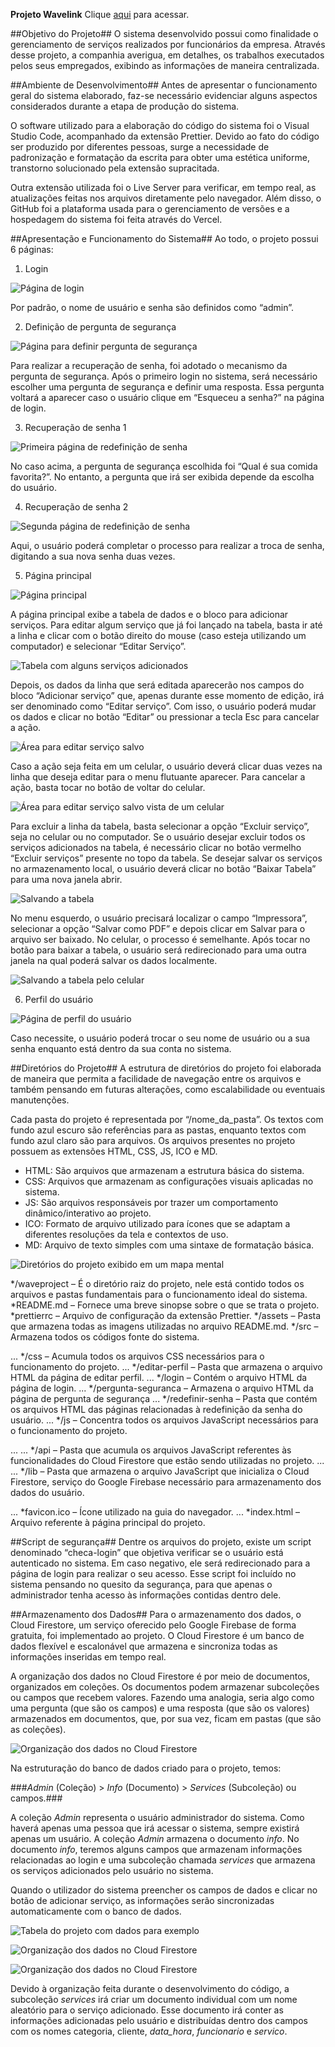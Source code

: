 **Projeto Wavelink**
Clique [aqui](https://waveproject.vercel.app/login) para acessar.

##Objetivo do Projeto##
O sistema desenvolvido possui como finalidade o gerenciamento de serviços realizados por funcionários da empresa. Através desse projeto, a companhia averigua, em detalhes, os trabalhos executados pelos seus empregados, exibindo as informações de maneira centralizada.

##Ambiente de Desenvolvimento##
Antes de apresentar o funcionamento geral do sistema elaborado, faz-se necessário evidenciar alguns aspectos considerados durante a etapa de produção do sistema.

O software utilizado para a elaboração do código do sistema foi o Visual Studio Code, acompanhado da extensão Prettier. Devido ao fato do código ser produzido por diferentes pessoas, surge a necessidade de padronização e formatação da escrita para obter uma estética uniforme, transtorno solucionado pela extensão supracitada. 

Outra extensão utilizada foi o Live Server para verificar, em tempo real, as atualizações feitas nos arquivos diretamente pelo navegador. Além disso, o GitHub foi a plataforma usada para o gerenciamento de versões e a hospedagem do sistema foi feita através do Vercel.

##Apresentação e Funcionamento do Sistema##
Ao todo, o projeto possui 6 páginas:

1. Login

![Página de login](assets/login.png "Página de login")

Por padrão, o nome de usuário e senha são definidos como “admin”. 

2. Definição de pergunta de segurança

![Página para definir pergunta de segurança](assets/definir-pergunta-seguranca.png "Página para escolha da pergunta de segurança")

Para realizar a recuperação de senha, foi adotado o mecanismo da pergunta de segurança. Após o primeiro login no sistema, será necessário escolher uma pergunta de segurança e definir uma resposta. Essa pergunta voltará a aparecer caso o usuário clique em “Esqueceu a senha?” na página de login.

3. Recuperação de senha 1

![Primeira página de redefinição de senha](assets/redefinir-senha.png "Primeira página de redefinição de senha")

No caso acima, a pergunta de segurança escolhida foi “Qual é sua comida favorita?”. No entanto, a pergunta que irá ser exibida depende da escolha do usuário.

4. Recuperação de senha 2

![Segunda página de redefinição de senha](assets/redefinir-senha-2.png "Segunda página de redefinição de senha")

Aqui, o usuário poderá completar o processo para realizar a troca de senha, digitando a sua nova senha duas vezes.

5. Página principal

![Página principal](assets/principal.png "Página principal")

A página principal exibe a tabela de dados e o bloco para adicionar serviços. Para editar algum serviço que já foi lançado na tabela, basta ir até a linha e clicar com o botão direito do mouse (caso esteja utilizando um computador) e selecionar “Editar Serviço”. 

![Tabela com alguns serviços adicionados](assets/menu-flutuante.png "Serviços prestados")

Depois, os dados da linha que será editada aparecerão nos campos do bloco “Adicionar serviço” que, apenas durante esse momento de edição, irá ser denominado como “Editar serviço”. Com isso, o usuário poderá mudar os dados e clicar no botão “Editar” ou pressionar a tecla Esc para cancelar a ação. 

![Área para editar serviço salvo](assets/editar-servico.png "Área para editar serviços")

Caso a ação seja feita em um celular, o usuário deverá clicar duas vezes na linha que deseja editar para o menu flutuante aparecer. Para cancelar a ação, basta tocar no botão de voltar do celular.

![Área para editar serviço salvo vista de um celular](assets/editar-servico-celular.jpg "Área para editar serviços em celulares")

Para excluir a linha da tabela, basta selecionar a opção “Excluir serviço”, seja no celular ou no computador. Se o usuário desejar excluir todos os serviços adicionados na tabela, é necessário clicar no botão vermelho “Excluir serviços” presente no topo da tabela. Se desejar salvar os serviços no armazenamento local, o usuário deverá clicar no botão “Baixar Tabela” para uma nova janela abrir.

![Salvando a tabela](assets/salvar-tabela.png "Salvando a tabela")

No menu esquerdo, o usuário precisará localizar o campo “Impressora”, selecionar a opção “Salvar como PDF” e depois clicar em Salvar para o arquivo ser baixado. No celular, o processo é semelhante. Após tocar no botão para baixar a tabela, o usuário será redirecionado para uma outra janela na qual poderá salvar os dados localmente.

![Salvando a tabela pelo celular](assets/salvar-tabela-celular.jpg "Salvando a tabela pelo celular")

6. Perfil do usuário

![Página de perfil do usuário](assets/perfil-usuario.png "Página de perfil do usuário")

Caso necessite, o usuário poderá trocar o seu nome de usuário ou a sua senha enquanto está dentro da sua conta no sistema.

##Diretórios do Projeto##
A estrutura de diretórios do projeto foi elaborada de maneira que permita a facilidade de navegação entre os arquivos e também pensando em futuras alterações, como escalabilidade ou eventuais manutenções.

Cada pasta do projeto é representada por “/nome_da_pasta”. Os textos com fundo azul escuro são referências para as pastas, enquanto textos com fundo azul claro são para arquivos. Os arquivos presentes no projeto possuem as extensões HTML, CSS, JS, ICO e MD.

* HTML: São arquivos que armazenam a estrutura básica do sistema.
* CSS: Arquivos que armazenam as configurações visuais aplicadas no sistema.
* JS: São arquivos responsáveis por trazer um comportamento dinâmico/interativo ao projeto.
* ICO: Formato de arquivo utilizado para ícones que se adaptam a diferentes resoluções da tela e contextos de uso.
* MD: Arquivo de texto simples com uma sintaxe de formatação básica.

![Diretórios do projeto exibido em um mapa mental](assets/diretorios.png "Diretórios do projeto")

*/waveproject – É o diretório raiz do projeto, nele está contido todos os arquivos e pastas fundamentais para o funcionamento ideal do sistema.
*README.md – Fornece uma breve sinopse sobre o que se trata o projeto. 
*prettierrc – Arquivo de configuração da extensão Prettier.
*/assets – Pasta que armazena todas as imagens utilizadas no arquivo README.md.
*/src – Armazena todos os códigos fonte do sistema.

... */css – Acumula todos os arquivos CSS necessários para o funcionamento do projeto.
... */editar-perfil – Pasta que armazena o arquivo HTML da página de editar perfil.
... */login – Contém o arquivo HTML da página de login.
... */pergunta-seguranca – Armazena o arquivo HTML da página de pergunta de segurança
... */redefinir-senha – Pasta que contém os arquivos HTML das páginas relacionadas à redefinição da senha do usuário.
... */js – Concentra todos os arquivos JavaScript necessários para o funcionamento do projeto.

... ... */api – Pasta que acumula os arquivos JavaScript referentes às funcionalidades do Cloud Firestore que estão sendo utilizadas no projeto. 
... ... */lib – Pasta que armazena o arquivo JavaScript que inicializa o Cloud Firestore, serviço do Google Firebase necessário para armazenamento dos dados do usuário.

... *favicon.ico – Ícone utilizado na guia do navegador.
... *index.html – Arquivo referente à página principal do projeto.

##Script de segurança##
Dentre os arquivos do projeto, existe um script denominado “checa-login” que objetiva verificar se o usuário está autenticado no sistema. Em caso negativo, ele será redirecionado para a página de login para realizar o seu acesso. Esse script foi incluído no sistema pensando no quesito da segurança, para que apenas o administrador tenha acesso às informações contidas dentro dele.

##Armazenamento dos Dados##
Para o armazenamento dos dados, o Cloud Firestore, um serviço oferecido pelo Google Firebase de forma gratuita, foi implementado ao projeto. O Cloud Firestore é um banco de dados flexível e escalonável que armazena e sincroniza todas as informações inseridas em tempo real.

A organização dos dados no Cloud Firestore é por meio de documentos, organizados em coleções. Os documentos podem armazenar subcoleções ou campos que recebem valores. Fazendo uma analogia, seria algo como uma pergunta (que são os campos) e uma resposta (que são os valores) armazenados em documentos, que, por sua vez, ficam em pastas (que são as coleções).

![Organização dos dados no Cloud Firestore](assets/firebase1.png "Organização dos dados no Cloud Firestore")

Na estruturação do banco de dados criado para o projeto, temos:

###*Admin* (Coleção) > *Info* (Documento) > *Services* (Subcoleção) ou campos.###

A coleção *Admin* representa o usuário administrador do sistema. Como haverá apenas uma pessoa que irá acessar o sistema, sempre existirá apenas um usuário. A coleção *Admin* armazena o documento *info*. No documento *info*, teremos alguns campos que armazenam informações relacionadas ao login e uma subcoleção chamada *services* que armazena os serviços adicionados pelo usuário no sistema.

Quando o utilizador do sistema preencher os campos de dados e clicar no botão de adicionar serviço, as informações serão sincronizadas automaticamente com o banco de dados.

![Tabela do projeto com dados para exemplo](assets/servicos-prestados.png "Tabela com dados para exemplo")

![Organização dos dados no Cloud Firestore](assets/firebase2.png "Organização dos dados no Cloud Firestore")

![Organização dos dados no Cloud Firestore](assets/firebase3.png "Organização dos dados no Cloud Firestore")

Devido à organização feita durante o desenvolvimento do código, a subcoleção *services* irá criar um documento individual com um nome aleatório para o serviço adicionado. Esse documento irá conter as informações adicionadas pelo usuário e distribuídas dentro dos campos com os nomes categoria, cliente, *data_hora*, *funcionario* e *servico*.